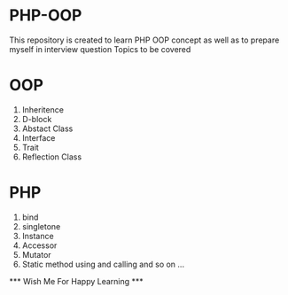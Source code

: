# PHP-OOP
This repository is created to learn PHP OOP concept as well as to prepare myself in interview question
Topics to be covered
# OOP
1. Inheritence
2. D-block 
2. Abstact Class
3. Interface
4. Trait
5. Reflection Class
# PHP
1. bind
2. singletone
3. Instance
4. Accessor
5. Mutator 
6. Static method using and calling
and so on ...

*** Wish Me For Happy Learning ***
